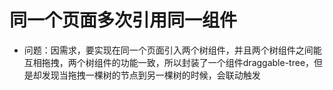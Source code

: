# 同一个页面多次引用同一组件
- 问题：因需求，要实现在同一个页面引入两个树组件，并且两个树组件之间能互相拖拽，两个树组件的功能一致，所以封装了一个组件draggable-tree，但是却发现当拖拽一棵树的节点到另一棵树的时候，会联动触发
